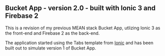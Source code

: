 ## Bucket App - version 2.0 - built with Ionic 3 and Firebase 2

This is a revision of my previous MEAN stack Bucket App, utlizing Ionic 3 as the front-end and Firebase 2 as the back-end. 

The application started using the Tabs template from [Ionic](http://ionicframework.com/docs/) and has been built out to simulate version 1 of Bucket App.

